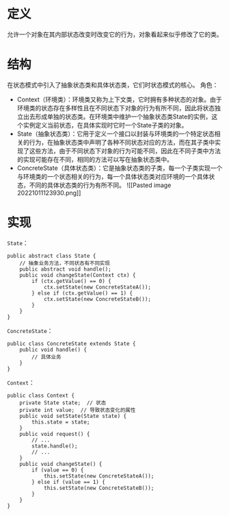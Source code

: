 # 定义
允许一个对象在其内部状态改变时改变它的行为，对象看起来似乎修改了它的类。
# 结构
在状态模式中引入了抽象状态类和具体状态类，它们时状态模式的核心。
角色：
- Context（环境类）：环境类又称为上下文类，它时拥有多种状态的对象。由于环境类的状态存在多样性且在不同状态下对象的行为有所不同，因此将状态独立出去形成单独的状态类。在环境类中维护一个抽象状态类State的实例，这个实例定义当前状态，在具体实现时它时一个State子类的对象。
- State（抽象状态类）：它用于定义一个接口以封装与环境类的一个特定状态相关的行为，在抽象状态类中声明了各种不同状态对应的方法，而在其子类中实现了这些方法，由于不同状态下对象的行为可能不同，因此在不同子类中方法的实现可能存在不同，相同的方法可以写在抽象状态类中。
- ConcreteState（具体状态类）：它是抽象状态类的子类，每一个子类实现一个与环境类的一个状态相关的行为，每一个具体状态类对应环境的一个具体状态，不同的具体状态类的行为有所不同。
![[Pasted image 20221011123930.png]]

# 实现
`State`：
```
public abstract class State {
	// 抽象业务方法，不同状态有不同实现
	public abstract void handle();
	public void changeState(Context ctx) {
		if (ctx.getValue() == 0) {
			ctx.setState(new ConcreteStateA());
		} else if (ctx.getValue() == 1) {
			ctx.setState(new ConcreteStateB());
		}
	}
}
```
`ConcreteState`：
```
public class ConcreteState extends State {
	public void handle() {
		// 具体业务
	}
}
```
`Context`：
```
public class Context {
	private State state;  // 状态
	private int value;  // 导致状态变化的属性
	public void setState(State state) {
		this.state = state;
	}
	public void request() {
		// ...
		state.handle();
		// ...
	}
	public void changeState() {
		if (value == 0) {
			this.setState(new ConcreteStateA());
		} else if (value == 1) {
			this.setState(new ConcreteStateB());
		}
	}
}
```
